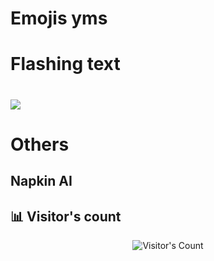 <!-- # A-J Mäki, PhD & Life-Long Reseacher -->
# Emojis yms
<!-- # 👋 Welcome! I'm **A-J Mäki** -->

# Flashing text
<h1 align="left">
    <img src="https://readme-typing-svg.herokuapp.com/?font=Inter&size=48&center=false&vCenter=true&width=500&height=70&color=4493F8&duration=4000&lines=Moro!+Hello!+👋;I'm+A-J+Mäki,+PhD;Data+Engineer;Former+Postdoc;Life-Long+Researcher;" />
</h1>


# Others
## Napkin AI
<!--  
Using Napkin with something like these, created new profile pic
A-J Mäki is combosed of
- Personality
  - team player
  - curiosity
  - continuous learning
  - mentoring & tutoring
- Researcher
  - microfluidics
  - control engineering
  - data analysis
  - MATLAB & Simulink
  - FEM & COMSOL
- Data Consultant
  - Azure
  - ETL
  - Python
  - Databricks
  - PostgreSQL
  - DataOps
-->


## 📊 **Visitor's count**
<div align="center">   
  <img src="https://profile-counter.glitch.me/AnaHill/count.svg" alt="Visitor's Count" />
</div>